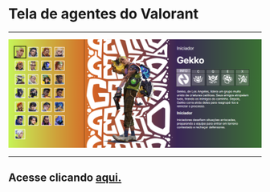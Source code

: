 # Tela de agentes do Valorant

***

![Tela de agentes do Valorant](./assets/image.png)

***

## Acesse clicando <a href="https://pedro-4rtur.github.io/Tela-de-agentes-Valorant" target="_blank">aqui.</a>